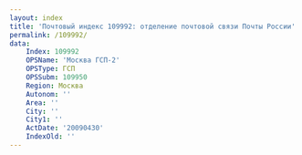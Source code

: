 ```yaml
---
layout: index
title: 'Почтовый индекс 109992: отделение почтовой связи Почты России'
permalink: /109992/
data:
    Index: 109992
    OPSName: 'Москва ГСП-2'
    OPSType: ГСП
    OPSSubm: 109950
    Region: Москва
    Autonom: ''
    Area: ''
    City: ''
    City1: ''
    ActDate: '20090430'
    IndexOld: ''
---
```

